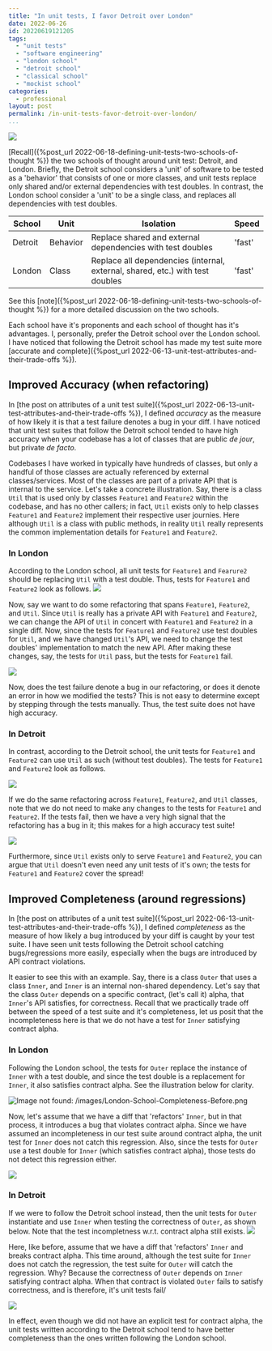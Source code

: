 ```yaml
---
title: "In unit tests, I favor Detroit over London"
date: 2022-06-26
id: 20220619121205
tags:
  - "unit tests"
  - "software engineering"
  - "london school"
  - "detroit school"
  - "classical school"
  - "mockist school"
categories:
  - professional
layout: post
permalink: /in-unit-tests-favor-detroit-over-london/
...
```

![](/images/detroit-wall-frame.jpg)

[Recall]({%post_url 2022-06-18-defining-unit-tests-two-schools-of-thought %}) the two schools of thought around unit test: Detroit, and London. Briefly, the Detroit school considers a 'unit' of software to be tested as a 'behavior' that consists of one or more classes, and unit tests replace only shared and/or external dependencies with test doubles. In contrast, the London school consider a 'unit' to be a single class, and replaces all dependencies with test doubles. 

| School    | Unit     | Isolation                                                                     | Speed  |
|-----------|----------|-------------------------------------------------------------------------------|--------|
| Detroit   | Behavior | Replace shared and external dependencies with test doubles                    | 'fast' |
| London    | Class    | Replace all dependencies (internal, external, shared, etc.) with test doubles | 'fast' |

See this [note]({%post_url 2022-06-18-defining-unit-tests-two-schools-of-thought %}) for a more detailed discussion on the two schools.

Each school have it's proponents and each school of thought has it's advantages. I, personally, prefer the Detroit school over the London school. I have noticed that following the Detroit school has made my test suite more [accurate and complete]({%post_url 2022-06-13-unit-test-attributes-and-their-trade-offs %}).

##  Improved Accuracy (when refactoring)

In [the post on attributes of a unit test suite]({%post_url 2022-06-13-unit-test-attributes-and-their-trade-offs %}), I defined _accuracy_ as the measure of how likely it is that a test failure denotes a bug in your diff. I have noticed that unit test suites that follow the Detroit school tended to have high accuracy when your codebase has a lot of classes that are public _de jour_, but private _de facto_.

Codebases I have worked in typically have hundreds of classes, but only a handful of those classes are actually referenced by external classes/services. Most of the classes are part of a private API that is internal to the service. Let's take a concrete illustration. Say, there is a class `Util` that is used only by classes `Feature1` and `Feature2` within the codebase, and has no other callers; in fact, `Util` exists only to help classes `Feature1` and `Feature2` implement their respective user journies. Here although `Util` is a class with public methods, in reality `Util` really represents the common implementation details for `Feature1` and `Feature2`.

### In London
According to the London school, all unit tests for `Feature1` and `Fearure2` should be replacing `Util` with a test double. Thus, tests for `Feature1` and `Feature2` look as follows.
![](/images/London-School-Accuracy-Before.png)



Now, say we want to do some refactoring that spans `Feature1`, `Feature2`, and `Util`. Since `Util` is really has a private API with `Feature1` and `Feature2`, we can change the API of `Util` in concert with `Feature1` and `Feature2` in a single diff. Now, since the tests for `Feature1` and `Feature2` use test doubles for `Util`, and we have changed `Util`'s API, we need to change the test doubles' implementation to match the new API. After making these changes, say, the tests for `Util` pass, but the tests for `Feature1` fail. 

![](/images/London-School-Accuracy-After.png)

Now, does the test failure denote a bug in our refactoring, or does it denote an error in how we modified the tests? This is not easy to determine except by stepping through the tests manually. Thus, the test suite does not have high accuracy.

### In Detroit
In contrast, according to the Detroit school, the unit tests for `Feature1` and `Feature2` can use `Util` as such (without test doubles). The tests for `Feature1` and `Feature2` look as follows.

![](/images/Detroit-School-Accuracy-Before.png)

If we do the same refactoring across `Feature1`, `Feature2`, and `Util` classes, note that we do not need to make any changes to the tests for `Feature1` and `Feature2`. If the tests fail, then we have a very high signal that the refactoring has a bug in it; this makes for a high accuracy test suite! 

![](/images/Detroit-School-Accuracy-After.png)

Furthermore, since `Util` exists only to serve `Feature1` and `Feature2`, you can argue that `Util` doesn't even need any unit tests of it's own; the tests for `Feature1` and `Feature2` cover the spread!


## Improved Completeness (around regressions)
In [the post on attributes of a unit test suite]({%post_url 2022-06-13-unit-test-attributes-and-their-trade-offs %}), I defined _completeness_ as the measure of how likely a bug introduced by your diff is caught by your test suite. I have seen unit tests following the Detroit school catching bugs/regressions more easily, especially when the bugs are introduced by API contract violations.

It easier to see this with an example. Say, there is a class `Outer` that uses a class `Inner`, and `Inner` is an internal non-shared dependency. Let's say that the class `Outer` depends on a specific contract, (let's call it) alpha, that `Inner`'s API satisfies, for correctness. Recall that we practically trade off between the speed of a test suite and it's completeness, let us posit that the incompleteness here is that we do not have a test for `Inner` satisfying contract alpha. 

### In London

Following the London school, the tests for `Outer` replace the instance of `Inner` with a test double, and since the test double is a replacement for `Inner`, it also satisfies contract alpha. See the illustration below for clarity.

![Image not found: /images/London-School-Completeness-Before.png](/images/London-School-Completeness-Before.png "Image not found: /images/London-School-Completeness-Before.png")

Now, let's assume that we have a diff that 'refactors' `Inner`, but in that process, it introduces a bug that violates contract alpha. Since we have assumed an incompleteness in our test suite around contract alpha, the unit test for `Inner` does not catch this regression. Also, since the tests for `Outer` use a test double for `Inner` (which satisfies contract alpha), those tests do not detect this regression either.

![](/images/London-School-Completeness-After.png)

### In Detroit

If we were to follow the Detroit school instead, then the unit tests for `Outer` instantiate and use `Inner` when testing the correctness of `Outer`, as shown below. Note that the test incompletness w.r.t. contract alpha still exists.
![](/images/Detroit-School-Completeness-Before.png)


Here, like before, assume that we have a diff that 'refactors' `Inner` and breaks contract alpha. This time around, although the test suite for `Inner` does not catch the regression, the test suite for `Outer` will catch the regression. Why? Because the correctness of `Outer` depends on `Inner` satisfying contract alpha. When that contract is violated `Outer` fails to satisfy correctness, and is therefore, it's unit tests fail/

![](/images/Detroit-School-Completeness-After.png)

In effect, even though we did not have an explicit test for contract alpha, the unit tests written according to the Detroit school tend to have better completeness than the ones written following the London school.